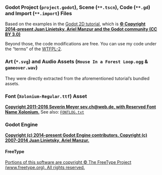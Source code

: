 ### Godot Project (`project.godot`), Scene (`**.tscn`), Code (`**.gd`) and Import (`**.import`) Files

Based on the examples in the [Godot 2D tutorial][tutorial], which is
**[© Copyright 2014-present Juan Linietsky, Ariel Manzur and the Godot community (CC BY 3.0)][cd]**

Beyond those, the code modifications are free. You can use my code under the “terms” of the [WTFPL-2][].


### Art (`*.svg`) and Audio Assets (`House In a Forest Loop.ogg` & `gameover.wav`)

They were directly extracted from the aforementioned tutorial’s bundled assets.


### Font (`Xolonium-Regular.ttf`) Asset

**[Copyright 2011-2016 Severin Meyer <sev.ch@web.de>, with Reserved Font Name Xolonium.][cf]**
See also: [`FONTLOG.txt`][fl]


### Godot Engine

**[Copyright (c) 2014-present Godot Engine contributors. Copyright (c) 2007-2014 Juan Linietsky, Ariel Manzur.][cg]**

#### FreeType

[Portions of this software are copyright © <year> The FreeType Project (www.freetype.org). All rights reserved.][ct]


[tutorial]: https://docs.godotengine.org/en/stable/getting_started/first_2d_game/
[cd]: https://github.com/godotengine/godot-docs/blob/stable/LICENSE.txt
[WTFPL-2]: http://www.wtfpl.net/
[cf]: hud/fonts/LICENSE.txt
[fl]: hud/fonts/FONTLOG.txt
[cg]: https://godotengine.org/license/
[ct]: https://gitlab.freedesktop.org/freetype/freetype/-/blob/b9376065d68c7d8cdb908cf99b89d0fd76ddb051/docs/FTL.TXT
